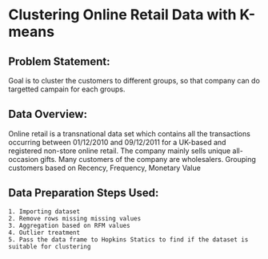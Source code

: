 # Clustering Online Retail Data with K-means

## Problem Statement:
Goal is to cluster the customers to different groups, so that company can do targetted campain for each groups.

## Data Overview:
Online retail is a transnational data set which contains all the transactions occurring between 01/12/2010 and 09/12/2011 for a UK-based and registered non-store online retail. The company mainly sells unique all-occasion gifts. Many customers of the company are wholesalers.
Grouping customers based on Recency, Frequency, Monetary Value

## Data Preparation Steps Used:
	1. Importing dataset
	2. Remove rows missing missing values
	3. Aggregation based on RFM values
	4. Outlier treatment
	5. Pass the data frame to Hopkins Statics to find if the dataset is suitable for clustering

